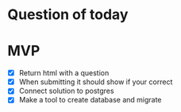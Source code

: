 # Question of today

# MVP
- [x] Return html with a question
- [x] When submitting it should show if your correct
- [X] Connect solution to postgres
- [X] Make a tool to create database and migrate
